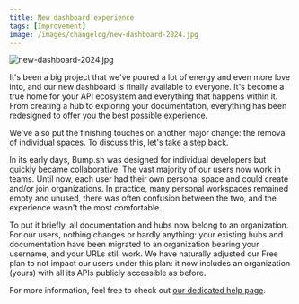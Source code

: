 ```yaml
---
title: New dashboard experience
tags: [Improvement]
image: /images/changelog/new-dashboard-2024.jpg
---
```


![new-dashboard-2024.jpg](/images/changelog/new-dashboard-2024.jpg)

It's been a big project that we've poured a lot of energy and even more love into, and our new dashboard is finally available to everyone.
It's become a true home for your API ecosystem and everything that happens within it. From creating a hub to exploring your documentation, everything has been redesigned to offer you the best possible experience.

We've also put the finishing touches on another major change: the removal of individual spaces. To discuss this, let's take a step back.

In its early days, Bump.sh was designed for individual developers but quickly became collaborative. The vast majority of our users now work in teams.
Until now, each user had their own personal space and could create and/or join organizations. In practice, many personal workspaces remained empty and unused, there was often confusion between the two, and the experience wasn't the most comfortable.

To put it briefly, all documentation and hubs now belong to an organization.
For our users, nothing changes or hardly anything: your existing hubs and documentation have been migrated to an organization bearing your username, and your URLs still work.
We have naturally adjusted our Free plan to not impact our users under this plan: it now includes an organization (yours) with all its APIs publicly accessible as before.

For more information, feel free to check out [our dedicated help page](/help/organizations/personal-user-account-migration/).